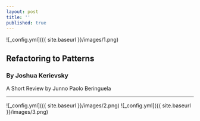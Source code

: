 ```yaml
---
layout: post
title: ''
published: true
---
```


![_config.yml]({{ site.baseurl }}/images/1.png)
## Refactoring to Patterns
### By  Joshua Kerievsky

A Short Review
by Junno Paolo Beringuela
___ 

![_config.yml]({{ site.baseurl }}/images/2.png)
![_config.yml]({{ site.baseurl }}/images/3.png)
